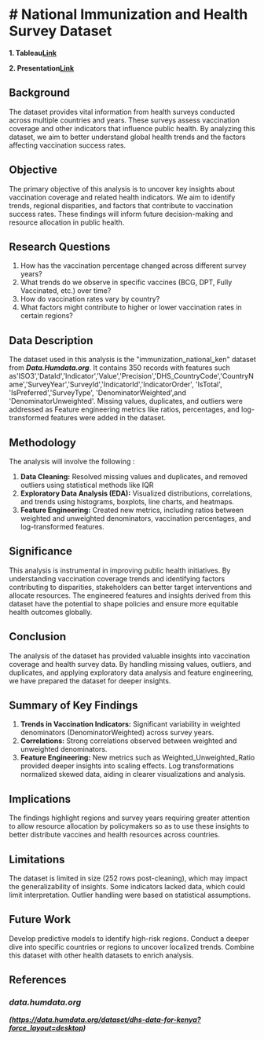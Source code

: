 # # National Immunization and Health Survey Dataset
**1. Tableau[Link](https://public.tableau.com/app/profile/ian.moire/viz/Book1_17460999542570/VACCIANTIONTRENDSACROSSSURVEYYEARS#1)**

**2. Presentation[Link](https://docs.google.com/presentation/d/1eon7pHcQ-aUofkpP8Nft0lICDcpFDRZLfFQRMyS56g8/edit?slide=id.g35f391192_00#slide=id.g35f391192_00)**

## Background
The dataset provides vital information from health surveys conducted across multiple countries and years. These surveys assess vaccination coverage and other indicators that influence public health. By analyzing this dataset, we aim to better understand global health trends and the factors affecting vaccination success rates.

## Objective
The primary objective of this analysis is to uncover key insights about vaccination coverage and related health indicators. We aim to identify trends, regional disparities, and factors that contribute to vaccination success rates. These findings will inform future decision-making and resource allocation in public health.

## Research Questions
1. How has the vaccination percentage changed across different survey years?
2. What trends do we observe in specific vaccines (BCG, DPT, Fully Vaccinated, etc.) over time?
3. How do vaccination rates vary by country?
4. What factors might contribute to higher or lower vaccination rates in certain regions?

## Data Description
The dataset used in this analysis is the "immunization_national_ken" dataset from ***Data.Humdata.org***. It contains 350 records with features such as'ISO3','DataId','Indicator','Value','Precision','DHS_CountryCode','CountryName','SurveyYear','SurveyId','IndicatorId','IndicatorOrder',
'IsTotal', 'IsPreferred','SurveyType', 'DenominatorWeighted',and 'DenominatorUnweighted'. Missing values, duplicates, and outliers were addressed as Feature engineering metrics like ratios, percentages, and log-transformed features were added in the dataset.

## Methodology
The analysis will involve the following :

1. **Data Cleaning:** Resolved missing values and duplicates, and removed outliers using statistical methods like IQR
2. **Exploratory Data Analysis (EDA):** Visualized distributions, correlations, and trends using histograms, boxplots, line charts, and   heatmaps.
3. **Feature Engineering:** Created new metrics, including ratios between weighted and unweighted denominators, vaccination percentages, and log-transformed features.

## Significance
This analysis is instrumental in improving public health initiatives. By understanding vaccination coverage trends and identifying factors contributing to disparities, stakeholders can better target interventions and allocate resources. The engineered features and insights derived from this dataset have the potential to shape policies and ensure more equitable health outcomes globally.
## Conclusion
The analysis of the dataset has provided valuable insights into vaccination coverage and health survey data. By handling missing values, outliers, and duplicates, and applying exploratory data analysis and feature engineering, we have prepared the dataset for deeper insights.

## Summary of Key Findings
1. **Trends in Vaccination Indicators:** Significant variability in weighted denominators (DenominatorWeighted) across survey years.
2. **Correlations:** Strong correlations observed between weighted and unweighted denominators.
3. **Feature Engineering:** New metrics such as Weighted_Unweighted_Ratio provided deeper insights into scaling effects. Log transformations normalized skewed data, aiding in clearer visualizations and analysis.

## Implications
The findings highlight regions and survey years requiring greater attention to allow resource allocation by policymakers so as to use these insights to better distribute vaccines and health resources across countries.

## Limitations
The dataset is limited in size (252 rows post-cleaning), which may impact the generalizability of insights. Some indicators lacked data, which could limit interpretation. Outlier handling were based on statistical assumptions.

## Future Work
Develop predictive models to identify high-risk regions. Conduct a deeper dive into specific countries or regions to uncover localized trends. Combine this dataset with other health datasets to enrich analysis.
## References
### ***data.humdata.org***
***(https://data.humdata.org/dataset/dhs-data-for-kenya?force_layout=desktop)***
